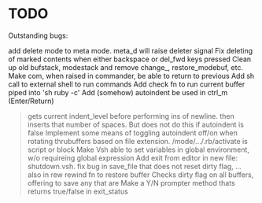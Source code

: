 # TODO

Outstanding bugs:

add delete mode to meta mode. meta_d will raise deleter signal
Fix deleting of marked contents when either backspace or del_fwd keys pressed
Clean up old bufstack, modestack and remove change_, restore_modebuf, etc.
Make com, when raised in commander, be able to return to previous
Add sh call to external shell to run commands
Add check fn to run current buffer piped into 'sh ruby -c'
Add (somehow) autoindent be used in ctrl_m (Enter/Return)
  > gets current indent_level before performing ins of newline.
  > then inserts that number of spaces.
  > But does not do this if autoindent is false
Implement some means of toggling autoindent off/on when rotating thrubuffers 
  > based on file extension. /mode/.../.rb/activate is script or block
Make Vsh able to set variables in global environment, w/o requireing global expression
Add exit from editor in new file: shutdown.vsh.
  > fix bug in save_file that does not reset dirty flag,
  > ... also in rew rewind fn to restore buffer
  > Checks dirty flag on all buffers, offering to save any that are
  > Make a Y/N prompter method thats returns true/false in exit_status

